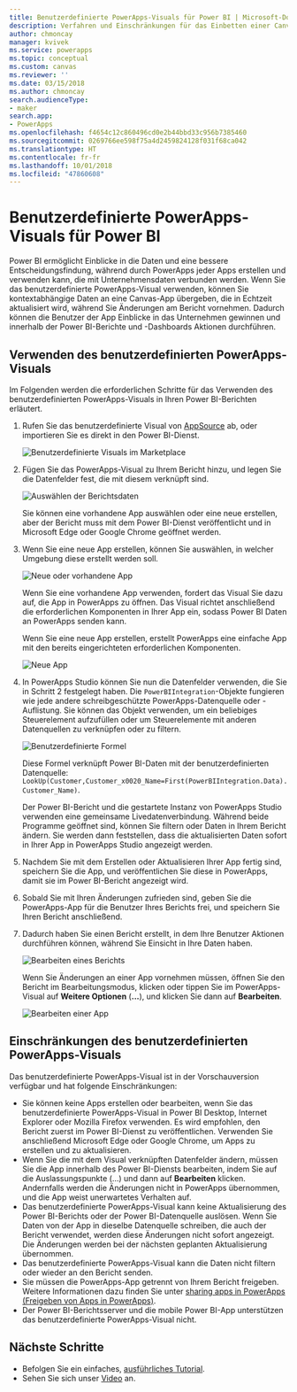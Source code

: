 ```yaml
---
title: Benutzerdefinierte PowerApps-Visuals für Power BI | Microsoft-Dokumentation
description: Verfahren und Einschränkungen für das Einbetten einer Canvas-App, die die gleiche Datenquelle wie andere Berichtselemente in Power BI verwendet und ebenfalls gefiltert werden kann
author: chmoncay
manager: kvivek
ms.service: powerapps
ms.topic: conceptual
ms.custom: canvas
ms.reviewer: ''
ms.date: 03/15/2018
ms.author: chmoncay
search.audienceType:
- maker
search.app:
- PowerApps
ms.openlocfilehash: f4654c12c860496cd0e2b44bbd33c956b7385460
ms.sourcegitcommit: 0269766ee598f75a4d2459824128f031f68ca042
ms.translationtype: HT
ms.contentlocale: fr-fr
ms.lasthandoff: 10/01/2018
ms.locfileid: "47860608"
---
```

# <a name="powerapps-custom-visual-for-power-bi"></a>Benutzerdefinierte PowerApps-Visuals für Power BI

Power BI ermöglicht Einblicke in die Daten und eine bessere Entscheidungsfindung, während durch PowerApps jeder Apps erstellen und verwenden kann, die mit Unternehmensdaten verbunden werden. Wenn Sie das benutzerdefinierte PowerApps-Visual verwenden, können Sie kontextabhängige Daten an eine Canvas-App übergeben, die in Echtzeit aktualisiert wird, während Sie Änderungen am Bericht vornehmen. Dadurch können die Benutzer der App Einblicke in das Unternehmen gewinnen und innerhalb der Power BI-Berichte und -Dashboards Aktionen durchführen.

## <a name="using-the-powerapps-custom-visual"></a>Verwenden des benutzerdefinierten PowerApps-Visuals

Im Folgenden werden die erforderlichen Schritte für das Verwenden des benutzerdefinierten PowerApps-Visuals in Ihren Power BI-Berichten erläutert.

1. Rufen Sie das benutzerdefinierte Visual von [AppSource](https://appsource.microsoft.com/product/power-bi-visuals/WA104381378?tab=Overview) ab, oder importieren Sie es direkt in den Power BI-Dienst.

    ![Benutzerdefinierte Visuals im Marketplace](./media/powerapps-custom-visual/powerapps-store.png) 

2. Fügen Sie das PowerApps-Visual zu Ihrem Bericht hinzu, und legen Sie die Datenfelder fest, die mit diesem verknüpft sind.

    ![Auswählen der Berichtsdaten](./media/powerapps-custom-visual/add-visual-set-data.png)

    Sie können eine vorhandene App auswählen oder eine neue erstellen, aber der Bericht muss mit dem Power BI-Dienst veröffentlicht und in Microsoft Edge oder Google Chrome geöffnet werden.

3.  Wenn Sie eine neue App erstellen, können Sie auswählen, in welcher Umgebung diese erstellt werden soll.

    ![Neue oder vorhandene App](./media/powerapps-custom-visual/create-new-or-choose-app.png)

    Wenn Sie eine vorhandene App verwenden, fordert das Visual Sie dazu auf, die App in PowerApps zu öffnen. Das Visual richtet anschließend die erforderlichen Komponenten in Ihrer App ein, sodass Power BI Daten an PowerApps senden kann.

    Wenn Sie eine neue App erstellen, erstellt PowerApps eine einfache App mit den bereits eingerichteten erforderlichen Komponenten.

    ![Neue App](./media/powerapps-custom-visual/new-app.png)

4. In PowerApps Studio können Sie nun die Datenfelder verwenden, die Sie in Schritt 2 festgelegt haben. Die `PowerBIIntegration`-Objekte fungieren wie jede andere schreibgeschützte PowerApps-Datenquelle oder -Auflistung. Sie können das Objekt verwenden, um ein beliebiges Steuerelement aufzufüllen oder um Steuerelemente mit anderen Datenquellen zu verknüpfen oder zu filtern.

    ![Benutzerdefinierte Formel](./media/powerapps-custom-visual/custom-formula.png)

    Diese Formel verknüpft Power BI-Daten mit der benutzerdefinierten Datenquelle: `LookUp(Customer,Customer_x0020_Name=First(PowerBIIntegration.Data).Customer_Name)`.

   Der Power BI-Bericht und die gestartete Instanz von PowerApps Studio verwenden eine gemeinsame Livedatenverbindung. Während beide Programme geöffnet sind, können Sie filtern oder Daten in Ihrem Bericht ändern. Sie werden dann feststellen, dass die aktualisierten Daten sofort in Ihrer App in PowerApps Studio angezeigt werden.

5. Nachdem Sie mit dem Erstellen oder Aktualisieren Ihrer App fertig sind, speichern Sie die App, und veröffentlichen Sie diese in PowerApps, damit sie im Power BI-Bericht angezeigt wird.

6. Sobald Sie mit Ihren Änderungen zufrieden sind, geben Sie die PowerApps-App für die Benutzer Ihres Berichts frei, und speichern Sie Ihren Bericht anschließend.

7. Dadurch haben Sie einen Bericht erstellt, in dem Ihre Benutzer Aktionen durchführen können, während Sie Einsicht in Ihre Daten haben.

    ![Bearbeiten eines Berichts](./media/powerapps-custom-visual/working-report.gif)

    Wenn Sie Änderungen an einer App vornehmen müssen, öffnen Sie den Bericht im Bearbeitungsmodus, klicken oder tippen Sie im PowerApps-Visual auf **Weitere Optionen** (**...**), und klicken Sie dann auf **Bearbeiten**.

    ![Bearbeiten einer App](./media/powerapps-custom-visual/edit-app.png)

## <a name="limitations-of-the-powerapps-custom-visual"></a>Einschränkungen des benutzerdefinierten PowerApps-Visuals

Das benutzerdefinierte PowerApps-Visual ist in der Vorschauversion verfügbar und hat folgende Einschränkungen:

- Sie können keine Apps erstellen oder bearbeiten, wenn Sie das benutzerdefinierte PowerApps-Visual in Power BI Desktop, Internet Explorer oder Mozilla Firefox verwenden. Es wird empfohlen, den Bericht zuerst im Power BI-Dienst zu veröffentlichen. Verwenden Sie anschließend Microsoft Edge oder Google Chrome, um Apps zu erstellen und zu aktualisieren.
- Wenn Sie die mit dem Visual verknüpften Datenfelder ändern, müssen Sie die App innerhalb des Power BI-Diensts bearbeiten, indem Sie auf die Auslassungspunkte (...) und dann auf **Bearbeiten** klicken. Andernfalls werden die Änderungen nicht in PowerApps übernommen, und die App weist unerwartetes Verhalten auf.
- Das benutzerdefinierte PowerApps-Visual kann keine Aktualisierung des Power BI-Berichts oder der Power BI-Datenquelle auslösen. Wenn Sie Daten von der App in dieselbe Datenquelle schreiben, die auch der Bericht verwendet, werden diese Änderungen nicht sofort angezeigt. Die Änderungen werden bei der nächsten geplanten Aktualisierung übernommen.
- Das benutzerdefinierte PowerApps-Visual kann die Daten nicht filtern oder wieder an den Bericht senden.
- Sie müssen die PowerApps-App getrennt von Ihrem Bericht freigeben. Weitere Informationen dazu finden Sie unter [sharing apps in PowerApps (Freigeben von Apps in PowerApps)](share-app.md).
- Der Power BI-Berichtsserver und die mobile Power BI-App unterstützen das benutzerdefinierte PowerApps-Visual nicht.

## <a name="next-steps"></a>Nächste Schritte

* Befolgen Sie ein einfaches, [ausführliches Tutorial](embed-powerapps-powerbi.md).
* Sehen Sie sich unser [Video](https://aka.ms/powerappscustomvisualvideo) an.

